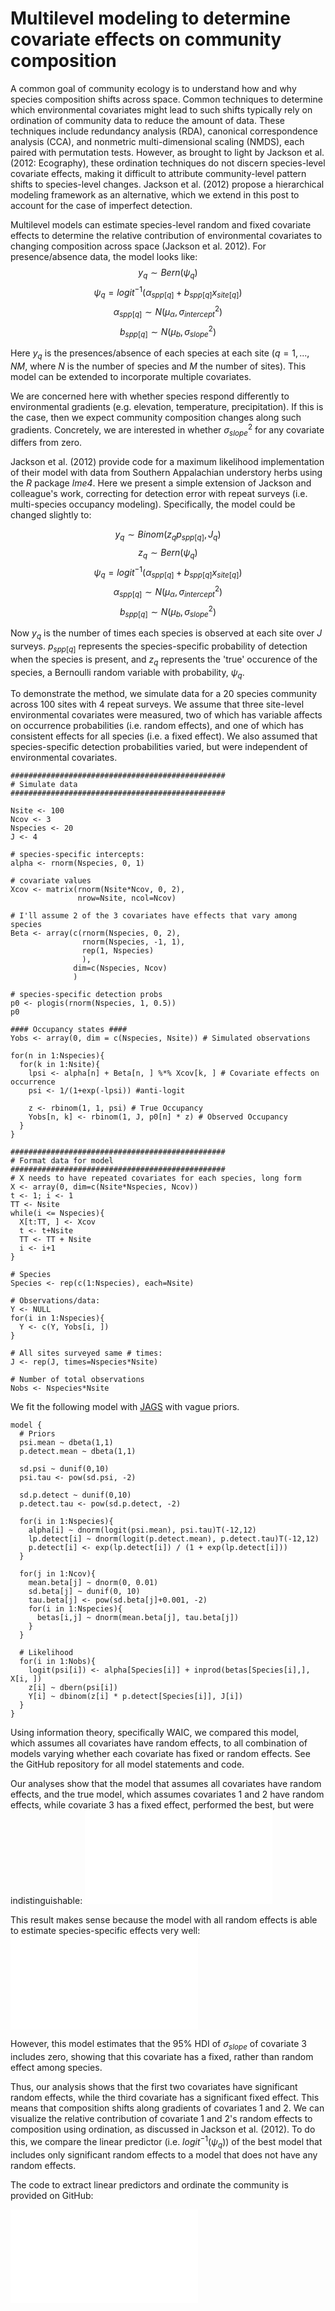 Multilevel modeling to determine covariate effects on community composition
========================================================

A common goal of community ecology is to understand how and why species composition shifts across space. Common techniques to determine which environmental covariates might lead to such shifts typically rely on ordination of community data to reduce the amount of data. These techniques include redundancy analysis (RDA), canonical correspondence analysis (CCA), and nonmetric multi-dimensional scaling (NMDS), each paired with permutation tests. However, as brought to light by Jackson et al. (2012: Ecography), these ordination techniques do not discern species-level covariate effects, making it difficult to attribute community-level pattern shifts to species-level changes. Jackson et al. (2012) propose a hierarchical modeling framework as an alternative, which we extend in this post to account for the case of imperfect detection. 

Multilevel models can estimate species-level random and fixed covariate effects to determine the relative contribution of environmental covariates to changing composition across space (Jackson et al. 2012). For presence/absence data, the model looks like:
$$y_{q} \sim Bern(\psi_{q})$$
$$\psi_{q} = logit^{-1}(\alpha_{spp[q]} + b_{spp[q]}  x_{site[q]})$$
$$\alpha_{spp[q]} \sim N(\mu_{\alpha}, \sigma_{intercept}^2)$$
$$b_{spp[q]} \sim N(\mu_{b}, \sigma_{slope}^2)$$

Here $y_q$ is the presences/absence of each species at each site ($q=1, ... , NM,$ where $N$ is the number of species and $M$ the number of sites). This model can be extended to incorporate multiple covariates. 

We are concerned here with whether species respond differently to environmental gradients (e.g. elevation, temperature, precipitation). If this is the case, then we expect community composition changes along such gradients. Concretely, we are interested in whether $\sigma_{slope}^2$ for any covariate differs from zero. 

Jackson et al. (2012) provide code for a maximum likelihood implementation of their model with data from Southern Appalachian understory herbs using the *R* package *lme4*. Here we present a simple extension of Jackson and colleague's work, correcting for detection error with repeat surveys (i.e. multi-species occupancy modeling). Specifically, the model could be changed slightly to:

$$y_{q} \sim Binom(z_q p_{spp[q]}, J_q)$$
$$z_q \sim Bern(\psi_q)$$
$$\psi_{q} = logit^{-1}(\alpha_{spp[q]} + b_{spp[q]}  x_{site[q]})$$
$$\alpha_{spp[q]} \sim N(\mu_{\alpha}, \sigma_{intercept}^2)$$
$$b_{spp[q]} \sim N(\mu_{b}, \sigma_{slope}^2)$$

Now $y_q$ is the number of times each species is observed at each site over $J$ surveys. $p_{spp[q]}$ represents the species-specific probability of detection when the species is present, and $z_q$ represents the 'true' occurence of the species, a Bernoulli random variable with probability, $\psi_q$. 

To demonstrate the method, we simulate data for a 20 species community across 100 sites with 4 repeat surveys. We assume that three site-level environmental covariates were measured, two of which has variable affects on occurrence probabilities (i.e. random effects), and one of which has consistent effects for all species (i.e. a fixed effect). We also assumed that species-specific detection probabilities varied, but were independent of environmental covariates.

```
################################################
# Simulate data
################################################

Nsite <- 100
Ncov <- 3
Nspecies <- 20
J <- 4

# species-specific intercepts:
alpha <- rnorm(Nspecies, 0, 1)

# covariate values
Xcov <- matrix(rnorm(Nsite*Ncov, 0, 2), 
               nrow=Nsite, ncol=Ncov)

# I'll assume 2 of the 3 covariates have effects that vary among species
Beta <- array(c(rnorm(Nspecies, 0, 2), 
                rnorm(Nspecies, -1, 1),
                rep(1, Nspecies)
                ), 
              dim=c(Nspecies, Ncov)
              )

# species-specific detection probs
p0 <- plogis(rnorm(Nspecies, 1, 0.5))
p0

#### Occupancy states ####
Yobs <- array(0, dim = c(Nspecies, Nsite)) # Simulated observations

for(n in 1:Nspecies){
  for(k in 1:Nsite){
    lpsi <- alpha[n] + Beta[n, ] %*% Xcov[k, ] # Covariate effects on occurrence 
    psi <- 1/(1+exp(-lpsi)) #anti-logit
    
    z <- rbinom(1, 1, psi) # True Occupancy
    Yobs[n, k] <- rbinom(1, J, p0[n] * z) # Observed Occupancy
  }
}

################################################
# Format data for model
################################################
# X needs to have repeated covariates for each species, long form
X <- array(0, dim=c(Nsite*Nspecies, Ncov))
t <- 1; i <- 1
TT <- Nsite
while(i <= Nspecies){
  X[t:TT, ] <- Xcov
  t <- t+Nsite
  TT <- TT + Nsite
  i <- i+1
}

# Species
Species <- rep(c(1:Nspecies), each=Nsite)

# Observations/data:
Y <- NULL
for(i in 1:Nspecies){
  Y <- c(Y, Yobs[i, ])
}

# All sites surveyed same # times:
J <- rep(J, times=Nspecies*Nsite)

# Number of total observations
Nobs <- Nspecies*Nsite
```

We fit the following model with [JAGS](http://mcmc-jags.sourceforge.net/) with vague priors. 

```
model {
  # Priors
  psi.mean ~ dbeta(1,1)
  p.detect.mean ~ dbeta(1,1)

  sd.psi ~ dunif(0,10)
  psi.tau <- pow(sd.psi, -2)
  
  sd.p.detect ~ dunif(0,10)
  p.detect.tau <- pow(sd.p.detect, -2)

  for(i in 1:Nspecies){
    alpha[i] ~ dnorm(logit(psi.mean), psi.tau)T(-12,12)
    lp.detect[i] ~ dnorm(logit(p.detect.mean), p.detect.tau)T(-12,12)
    p.detect[i] <- exp(lp.detect[i]) / (1 + exp(lp.detect[i]))
  }
  
  for(j in 1:Ncov){
    mean.beta[j] ~ dnorm(0, 0.01)
    sd.beta[j] ~ dunif(0, 10)
    tau.beta[j] <- pow(sd.beta[j]+0.001, -2)
    for(i in 1:Nspecies){
      betas[i,j] ~ dnorm(mean.beta[j], tau.beta[j])
    }
  }

  # Likelihood
  for(i in 1:Nobs){
    logit(psi[i]) <- alpha[Species[i]] + inprod(betas[Species[i],], X[i, ])
    z[i] ~ dbern(psi[i])
    Y[i] ~ dbinom(z[i] * p.detect[Species[i]], J[i])
  }
}
```

Using information theory, specifically WAIC, we compared this model, which assumes all covariates have random effects, to all combination of models varying whether each covariate has fixed or random effects. See the GitHub repository for all model statements and code.  

Our analyses show that the model that assumes all covariates have random effects, and the true model, which assumes covariates 1 and 2 have random effects, while covariate 3 has a fixed effect, performed the best, but were indistinguishable:
![WAIC][WAIC]

This result makes sense because the model with all random effects is able to estimate species-specific effects very well:
![betas][beta.estimates]

However, this model estimates that the 95% HDI of $\sigma_{slope}$ of covariate 3 includes zero, showing that this covariate has a fixed, rather than random effect among species. 

Thus, our analysis shows that the first two covariates have significant random effects, while the third covariate has a significant fixed effect. This means that composition shifts along gradients of covariates 1 and 2. We can visualize the relative contribution of covariate 1 and 2's random effects to composition using ordination, as discussed in Jackson et al. (2012). To do this, we compare the linear predictor (i.e. $logit^{-1}(\psi_q)$) of the best model that includes only significant random effects to a model that does not have any random effects.

The code to extract linear predictors and ordinate the community is provided on GitHub:

![pca.plot][pca]

[WAIC]: WAICplot.pdf "WAIC values per model"
[beta.estimates]: BetaEstimates_best.pdf "Estimated slopes:"
[pca]: Ordination.pdf "PCA ordination:"